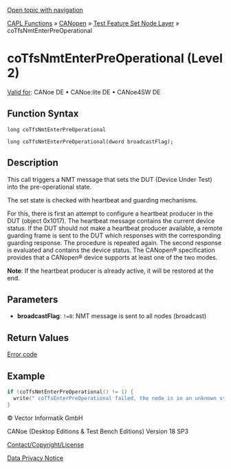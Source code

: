 [Open topic with navigation](../../../../../../CANoeDEFamily.htm#Topics/CAPLFunctions/CANopen/NodeLayerTFS/Functions/CAPLfunctionCoTfsNmtEnterPreOperational.md)

[CAPL Functions](../../../CAPLfunctions.md) » [CANopen](../../CAPLfunctionsCANopenOverview.md) » [Test Feature Set Node Layer](../CAPLfunctionsCANopenNLTFSLevelOverview.md) » coTfsNmtEnterPreOperational

# coTfsNmtEnterPreOperational (Level 2)

[Valid for](../../../../Shared/FeatureAvailability.md):  CANoe DE • CANoe:lite DE • CANoe4SW DE

## Function Syntax

```
long coTfsNmtEnterPreOperational
```

```
long coTfsNmtEnterPreOperational(dword broadcastFlag);
```

## Description

This call triggers a NMT message that sets the DUT (Device Under Test) into the pre-operational state.

The set state is checked with heartbeat and guarding mechanisms. 

For this, there is first an attempt to configure a heartbeat producer in the DUT (object 0x1017). The heartbeat message contains the current device status. If the DUT should not make a heartbeat producer available, a remote guarding frame is sent to the DUT which responses with the corresponding guarding response. The procedure is repeated again. The second response is evaluated and contains the device status. The CANopen® specification provides that a CANopen® device supports at least one of the two modes.

**Note**: If the heartbeat producer is already active, it will be restored at the end.

## Parameters

- **broadcastFlag**: `!=0`: NMT message is sent to all nodes (broadcast)

## Return Values

[Error code](../CAPLfunctionsCANopenNLTFSErrorCodes.md)

## Example

```c
if (coTfsNmtEnterPreOperational() != 1) {
  write(" coTfsEnterPreOperational failed, the node is in an unknown state");
}
```

© Vector Informatik GmbH

CANoe (Desktop Editions & Test Bench Editions) Version 18 SP3

[Contact/Copyright/License](../../../../Shared/ContactCopyrightLicense.md)

[Data Privacy Notice](https://www.vector.com/int/en/company/get-info/privacy-policy/)